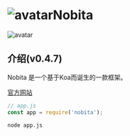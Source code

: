 # ![avatar](https://api.iamtang.com/images/nobita.png)Nobita
![avatar](https://api.iamtang.com/images/bf47d0f9d72a6059be3961992234349b023bbad5.jpg)

## 介绍(v0.4.7)
Nobita 是一个基于Koa而诞生的一款框架。

[官方网站](https://iamtang.github.io/nobita/)

```js
// app.js
const app = require('nobita');
```

```
node app.js
```